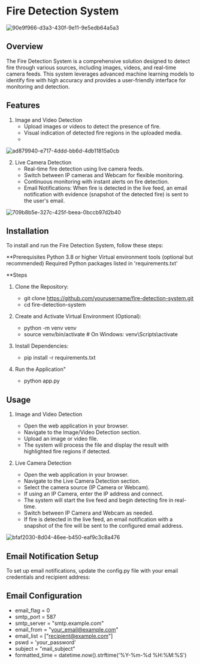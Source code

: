 # Fire Detection System

![90e9f966-d3a3-430f-9e11-9e5edb64a5a3](https://github.com/tuananhne1110/Fire_Detection_System/assets/119232218/d8e26172-7982-4738-bca4-5025b0abb469)

## Overview
The Fire Detection System is a comprehensive solution designed to detect fire through various sources, including images, videos, and real-time camera feeds. This system leverages advanced machine learning models to identify fire with high accuracy and provides a user-friendly interface for monitoring and detection.

## Features
1. Image and Video Detection
     - Upload images or videos to detect the presence of fire.
     - Visual indication of detected fire regions in the uploaded media.
     - 
![ad879940-e717-4ddd-bb6d-4db11815a0cb](https://github.com/tuananhne1110/Fire_Detection_System/assets/119232218/3b40e3ab-745e-43d2-a899-e2847eaf1260)

2. Live Camera Detection
     - Real-time fire detection using live camera feeds.
     - Switch between IP cameras and Webcam for flexible monitoring.
     - Continuous monitoring with instant alerts on fire detection.
     - Email Notifications: When fire is detected in the live feed, an email notification with evidence (snapshot of the detected fire) is sent to the user's email.
       
  ![709b8b5e-327c-425f-beea-0bccb97d2b40](https://github.com/tuananhne1110/Fire_Detection_System/assets/119232218/6afc776c-2511-4a51-8f61-991106f8af53)

## Installation
To install and run the Fire Detection System, follow these steps:

**Prerequisites
Python 3.8 or higher
Virtual environment tools (optional but recommended)
Required Python packages listed in 'requirements.txt'

**Steps
1. Clone the Repository:
   - git clone https://github.com/yourusername/fire-detection-system.git
   - cd fire-detection-system
   
2. Create and Activate Virtual Environment (Optional):
   - python -m venv venv
   - source venv/bin/activate  # On Windows: venv\Scripts\activate

3. Install Dependencies:
   - pip install -r requirements.txt

4. Run the Application"
   - python app.py

## Usage
1. Image and Video Detection
    - Open the web application in your browser.
    - Navigate to the Image/Video Detection section.
    - Upload an image or video file.
    - The system will process the file and display the result with highlighted fire regions if detected.

2. Live Camera Detection
    - Open the web application in your browser.
    - Navigate to the Live Camera Detection section.
    - Select the camera source (IP Camera or Webcam).
    - If using an IP Camera, enter the IP address and connect.
    - The system will start the live feed and begin detecting fire in real-time.
    - Switch between IP Camera and Webcam as needed.
    - If fire is detected in the live feed, an email notification with a snapshot of the fire will be sent to the configured email address.
      
![bfaf2030-8d04-46ee-b450-eaf9c3c8a476](https://github.com/tuananhne1110/Fire_Detection_System/assets/119232218/33d9904c-3eda-4019-8cc7-04d9a24b3a3d)

## Email Notification Setup
To set up email notifications, update the config.py file with your email credentials and recipient address:

## Email Configuration
- email_flag = 0
- smtp_port = 587
- smtp_server = "smtp.example.com"
- email_from = "your_email@example.com"
- email_list = ["recipient@example.com"]
- pswd = 'your_password'
- subject = "mail_subject"
- formatted_time = datetime.now().strftime('%Y-%m-%d %H:%M:%S')
